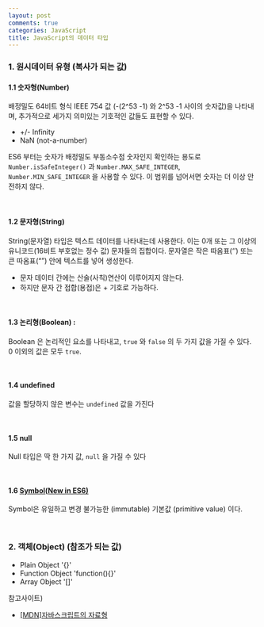 ```yaml
---
layout: post
comments: true
categories: JavaScript
title: JavaScript의 데이터 타입
---
```


### 1. 원시데이터 유형 (복사가 되는 값)

#### 1.1 숫자형(Number)
배정밀도 64비트 형식 IEEE 754 값 (-(2^53 -1) 와 2^53 -1 사이의 숫자값)을 나타내며, 추가적으로 세가지 의미있는 기호적인 값들도 표현할 수 있다.

* +/- Infinity 
* NaN (not-a-number)

ES6 부터는 숫자가 배정밀도 부동소수점 숫자인지 확인하는 용도로 `Number.isSafeInteger()` 과 `Number.MAX_SAFE_INTEGER`, `Number.MIN_SAFE_INTEGER` 
을 사용할 수 있다. 이 범위를 넘어서면 숫자는 더 이상 안전하지 않다.

<br>

#### 1.2 문자형(String)
String(문자열) 타입은 텍스트 데이터를 나타내는데 사용한다. 이는 0개 또는 그 이상의 유니코드(16비트 부호없는 정수 값) 문자들의 집합이다. 문자열은 작은 따옴표(‘’) 또는 큰 따옴표(“”) 안에 텍스트를 넣어 생성한다.

* 문자 데이터 간에는 산술(사칙)연산이 이루어지지 않는다.
* 하지만 문자 간 접합(용접)은 + 기호로 가능하다.

<br>

#### 1.3 논리형(Boolean) : 
Boolean 은 논리적인 요소를 나타내고, `true` 와 `false` 의 두 가지 값을 가질 수 있다.  
0 이외의 값은 모두 `true`.

<br>

#### 1.4 undefined
값을 할당하지 않은 변수는 `undefined` 값을 가진다

<br>

#### 1.5 null
Null 타입은 딱 한 가지 값, `null` 을 가질 수 있다

<br>

#### 1.6 [Symbol(New in ES6)](https://developer.mozilla.org/ko/docs/Web/JavaScript/Reference/Global_Objects/Symbol)
Symbol은 유일하고 변경 불가능한 (immutable) 기본값 (primitive value) 이다.

<br>

### 2. 객체(Object) (참조가 되는 값)
* Plain Object '{}'
* Function Object 'function(){}'
* Array Object '[]'


참고사이트)
- [[MDN]자바스크립트의 자료형](https://developer.mozilla.org/ko/docs/Web/JavaScript/Data_structures)